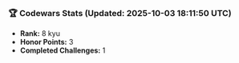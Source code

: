 ### 🏆 Codewars Stats (Updated: 2025-10-03 18:11:50 UTC)

- **Rank:** 8 kyu
- **Honor Points:** 3
- **Completed Challenges:** 1
